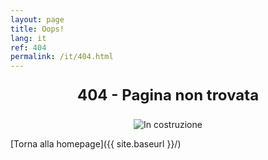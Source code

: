 ```yaml
---
layout: page
title: Oops!
lang: it
ref: 404
permalink: /it/404.html
---
```


<p style="text-align: center; font-weight: bold; font-size: 24px;">
404 - Pagina non trovata
</p>

<p style="text-align: center;">
  <img src="https://rabbit-world.github.io/euro-agency/assets/images/404.jpg" alt="In costruzione" style="max-width: 50%; height: auto;">
</p>

[Torna alla homepage]({{ site.baseurl }}/)